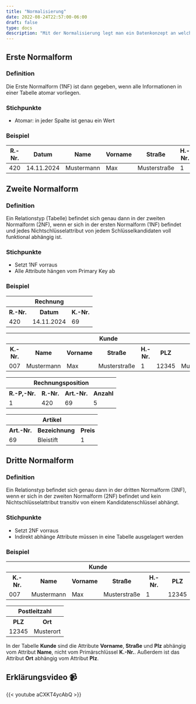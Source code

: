 ```yaml
---
title: "Normalisierung"
date: 2022-08-24T22:57:00-06:00
draft: false
type: docs
description: "Mit der Normalisierung legt man ein Datenkonzept an welches sich an bestimmte Regeln hält um Duplikate in den Daten zu verhindern."
---
```


## Erste Normalform

### Definition

Die Erste Normalform (1NF) ist dann gegeben, wenn alle Informationen in einer Tabelle atomar vorliegen.

### Stichpunkte

- Atomar: in jeder Spalte ist genau ein Wert

### Beispiel

| R.-Nr. | Datum      | Name       | Vorname | Straße       | H.-Nr. | PLZ   | ORT          | Artikel   | Anzahl | Preis | Währung |
| ------ | ---------- | ---------- | ------- | ------------ | ------ | ----- | ------------ | --------- | ------ | ----- | ------- |
| 420    | 14.11.2024 | Mustermann | Max     | Musterstraße | 1      | 12345 | Musterhausen | Bleistift | 5      | 1     | Euro    |

## Zweite Normalform

### Definition

Ein Relationstyp (Tabelle) befindet sich genau dann in der zweiten Normalform (2NF), wenn er sich in der ersten Normalform (1NF) befindet und jedes Nichtschlüsselattribut von jedem Schlüsselkandidaten voll funktional abhängig ist.

### Stichpunkte

- Setzt 1NF vorraus
- Alle Attribute hängen vom Primary Key ab

### Beispiel

<table>
  <tr>
    <th colspan="3">Rechnung</th>
  </tr>
  <tr>
    <th>R.-Nr.</th>
    <th>Datum</th>
    <th>K.-Nr.</th>
  </tr>
  <tr>
    <td>420</td>
    <td>14.11.2024</td>
    <td>69</td>
  </tr>
</table>

<table>
  <tr>
    <th colspan="7">Kunde</th>
  </tr>
  <tr>
    <th>K.-Nr.</th>
    <th>Name</th>
    <th>Vorname</th>
    <th>Straße</th>
    <th>H.-Nr.</th>
    <th>PLZ</th>
    <th>Ort</th>
  </tr>
  <tr>
    <td>007</td>
    <td>Mustermann</td>
    <td>Max</td>
    <td>Musterstraße</td>
    <td>1</td>
    <td>12345</td>
    <td>Musterort</td>
  </tr>
</table>

<table>
  <tr>
    <th colspan="4">Rechnungsposition</th>
  </tr>
  <tr>
    <th>R.-P,-Nr.</th>
    <th>R.-Nr.</th>
    <th>Art.-Nr.</th>
    <th>Anzahl</th>
  </tr>
  <tr>
    <td>1</td>
    <td>420</td>
    <td>69</td>
    <td>5</td>
  </tr>
</table>

<table>
  <tr>
    <th colspan="3">Artikel</th>
  </tr>
  <tr>
    <th>Art.-Nr.</th>
    <th>Bezeichnung</th>
    <th>Preis</th>
  </tr>
  <tr>
    <td>69</td>
    <td>Bleistift</td>
    <td>1</td>
  </tr>
</table>

## Dritte Normalform

### Definition

Ein Relationstyp befindet sich genau dann in der dritten Normalform (3NF), wenn er sich in der zweiten Normalform (2NF) befindet und kein Nichtschlüsselattribut transitiv von einem Kandidatenschlüssel abhängt.

### Stichpunkte

- Setzt 2NF vorraus
- Indirekt abhänge Attribute müssen in eine Tabelle ausgelagert werden

### Beispiel

<table>
  <tr>
    <th colspan="6">Kunde</th>
  </tr>
  <tr>
    <th>K.-Nr.</th>
    <th>Name</th>
    <th>Vorname</th>
    <th>Straße</th>
    <th>H.-Nr.</th>
    <th>PLZ</th>
  </tr>
  <tr>
    <td>007</td>
    <td>Mustermann</td>
    <td>Max</td>
    <td>Musterstraße</td>
    <td>1</td>
    <td>12345</td>
  </tr>
</table>

<table>
  <tr>
    <th colspan="2">Postleitzahl</th>
  </tr>
  <tr>
    <th>PLZ</th>
    <th>Ort</th>
  </tr>
  <tr>
    <td>12345</td>
    <td>Musterort</td>
  </tr>
</table>

In der Tabelle **Kunde** sind die Attribute **Vorname**, **Straße** und **Plz** abhängig vom Attribut **Name**, nicht vom Primärschlüssel **K.-Nr.**. Außerdem ist das Attribut **Ort** abhängig vom Attribut **Plz**.

## Erklärungsvideo 📹

{{< youtube aCXKT4ycAbQ >}}

